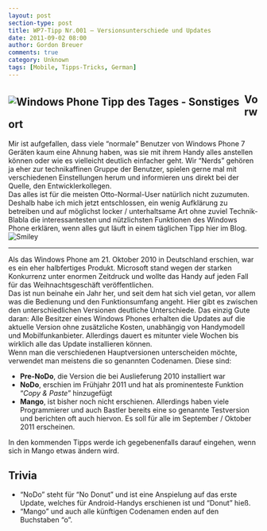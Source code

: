 ```yaml
---
layout: post
section-type: post
title: WP7-Tipp Nr.001 – Versionsunterschiede und Updates
date: 2011-09-02 08:00
author: Gordon Breuer
comments: true
category: Unknown
tags: [Mobile, Tipps-Tricks, German]
---
```

<h2><img style="margin: 5px 10px 10px 0px; float: left;" src="http://anheledirwp.blob.core.windows.net/wordpress/2011/09/sonstiges.png" alt="Windows Phone Tipp des Tages - Sonstiges" />Vorwort</h2>
<div>Mir ist aufgefallen, dass viele &ldquo;normale&rdquo; Benutzer von Windows Phone 7 Ger&auml;ten kaum eine Ahnung haben, was sie mit ihrem Handy alles anstellen k&ouml;nnen oder wie es vielleicht deutlich einfacher geht. Wir &ldquo;Nerds&rdquo; geh&ouml;ren ja eher zur technikaffinen Gruppe der Benutzer, spielen gerne mal mit verschiedenen Einstellungen herum und informieren uns direkt bei der Quelle, den Entwicklerkollegen.</div>
<div>Das alles ist f&uuml;r die meisten Otto-Normal-User nat&uuml;rlich nicht zuzumuten. Deshalb habe ich mich jetzt entschlossen, ein wenig Aufkl&auml;rung zu betreiben und auf m&ouml;glichst locker / unterhaltsame Art ohne zuviel Technik-Blabla die interessantesten und n&uuml;tzlichsten Funktionen des Windows Phone erkl&auml;ren, wenn alles gut l&auml;uft in einem t&auml;glichen Tipp hier im Blog. <img class="wlEmoticon wlEmoticon-smile" style="border-style: none;" src="http://anheledirwp.blob.core.windows.net/wordpress/2011/09/wlEmoticon-smile.png" alt="Smiley" /></div>
<div>
<hr />
Als das Windows Phone am 21. Oktober 2010 in Deutschland erschien, war es ein eher halbfertiges Produkt. Microsoft stand wegen der starken Konkurrenz unter enormen Zeitdruck und wollte das Handy auf jeden Fall f&uuml;r das Weihnachtsgesch&auml;ft ver&ouml;ffentlichen.</div>
<div>Das ist nun beinahe ein Jahr her, und seit dem hat sich viel getan, vor allem was die Bedienung und den Funktionsumfang angeht. Hier gibt es zwischen den unterschiedlichen Versionen deutliche Unterschiede. Das einzig Gute daran: Alle Besitzer eines Windows Phones erhalten die Updates auf die aktuelle Version ohne zus&auml;tzliche Kosten, unabh&auml;ngig von Handymodell und Mobilfunkanbieter. Allerdings dauert es mitunter viele Wochen bis wirklich alle das Update installieren k&ouml;nnen.</div>
<div>Wenn man die verschiedenen Hauptversionen unterscheiden m&ouml;chte, verwendet man meistens die so genannten Codenamen. Diese sind:</div>
<ul>
<li><strong>Pre-NoDo</strong>, die Version die bei Auslieferung 2010 installiert war</li>
<li><strong>NoDo</strong>, erschien im Fr&uuml;hjahr 2011 und hat als prominenteste Funktion &ldquo;<em>Copy &amp; Paste</em>&rdquo; hinzugef&uuml;gt</li>
<li><strong>Mango</strong>, ist bisher noch nicht erschienen. Allerdings haben viele Programmierer und auch Bastler bereits eine so genannte Testversion und berichten oft auch hiervon. Es soll f&uuml;r alle im September / Oktober 2011 erscheinen.</li>
</ul>
<div>In den kommenden Tipps werde ich gegebenenfalls darauf eingehen, wenn sich in Mango etwas &auml;ndern wird.</div>
<h2>Trivia</h2>
<ul>
<li>&ldquo;NoDo&rdquo; steht f&uuml;r &ldquo;No Donut&rdquo; und ist eine Anspielung auf das erste Update, welches f&uuml;r Android-Handys erschienen ist und &ldquo;Donut&rdquo; hie&szlig;.</li>
<li>&ldquo;Mango&rdquo; und auch alle k&uuml;nftigen Codenamen enden auf den Buchstaben &ldquo;o&rdquo;.</li>
</ul>
